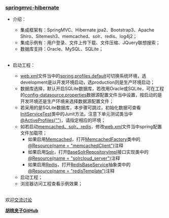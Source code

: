 ### [springmvc-hibernate](https://github.com/wangxinforme/springmvc-hibernate)

+ 介绍：
	+ 集成框架有：SpringMVC、Hibernate jpa2、Bootstrap3、Apache Shiro、Sitemesh3、memcached、solr、redis、log4j2；
	+ 集成示例有：用户登录、文件上传下载、文件压缩、JQuery联想搜索；
	+ 数据库支持：Oracle、MySQL、SQLite；</br></br>
	
+ 启动工程：
	+ [web.xml]("")文件当中的[spring.profiles.default]()可切换系统环境，选development是以开发环境启动，选production则是生产环境启动；
	+ 数据库选择，默认开启SQLite数据库，若改用Oracle或SQLite，可在工程的[config-datasource.properties]()数据源配置文件当中设置，按启动的是开发环境还是生产环境来选择数据源配置文件；
	+ 若采用的是SQLite数据库，本步骤可跳过，初始化数据可查看[InitServiceTest]()类中的Junit方法，注意下单元测试类当中[@ActiveProfiles("")]()，请指定相应的环境；
	+ 如若启动[memcached、solr、redis]()，修改[web.xml]()文件当中spring配置文件加载项；
		+ 如果启用[Memcached]()，打开[MemcachedFactory]()类中的[@Resource(name = "memcachedClient")]()注释
		+ 如果启用[Solr]()，打开[BaseSolrRepositoryImpl]()接口实现类中的[@Resource(name = "solrcloud_server")]()注释
		+ 如果启用[Redis]()，打开[RedisBaseService]()抽象类中的[@Resource(name = "redisTemplate")]()注释
	+ 启动工程；
	+ 浏览器访问工程查看示例效果；</br></br>


欢迎[交流讨论](https://github.com/wangxinforme/springmvc-hibernate/issues)

<b>[胡桃夹子GitHub](https://github.com/wangxinforme "Vincent Git@OSC主页")</b>

